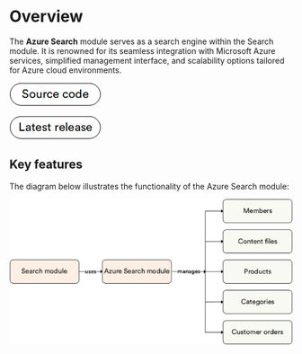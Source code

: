 # Overview 

The **Azure Search** module serves as a search engine within the Search module. It is renowned for its seamless integration with Microsoft Azure services, simplified management interface, and scalability options tailored for Azure cloud environments.

[![Source code](media/source_code.png)](https://github.com/VirtoCommerce/vc-module-azure-search)

[![Latest release](media/latest_release.png)](https://github.com/VirtoCommerce/vc-module-azure-search/releases)

## Key features

The diagram below illustrates the functionality of the Azure Search module:

![Key entities](media/key-entities.png)

